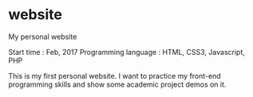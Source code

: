 # website
My personal website

Start time : Feb, 2017
Programming language : HTML, CSS3, Javascript, PHP

This is my first personal website. I want to practice my front-end programming skills and show some academic project demos on it.
